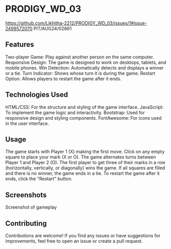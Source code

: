 # PRODIGY_WD_03
https://github.com/Likhitha-2212/PRODIGY_WD_03/issues/1#issue-2499572070
PIT/AUG24/02861
## Features
Two-player Game: Play against another person on the same computer. Responsive Design: The game is designed to work on desktops, tablets, and mobile phones. Win Detection: Automatically detects and displays a winner or a tie. Turn Indicator: Shows whose turn it is during the game. Restart Option: Allows players to restart the game after it ends.
## Technologies Used
HTML/CSS: For the structure and styling of the game interface. JavaScript: To implement the game logic and interactivity. Bootstrap: Used for responsive design and styling components. FontAwesome: For icons used in the user interface.
## Usage
The game starts with Player 1 (X) making the first move. Click on any empty square to place your mark (X or O). The game alternates turns between Player 1 and Player 2 (O). The first player to get three of their marks in a row (horizontally, vertically, or diagonally) wins the game. If all squares are filled and there is no winner, the game ends in a tie. To restart the game after it ends, click the "Restart" button.
## Screenshots
Screenshot of gameplay
## Contributing
Contributions are welcome! If you find any issues or have suggestions for improvements, feel free to open an issue or create a pull request.
